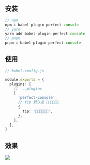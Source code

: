 ## 安装

```ts
// npm
npm i babel-plugin-perfect-console
// yarn
yarn add babel-plugin-perfect-console
// pnpm
pnpm i babel-plugin-perfect-console
```

## 使用

```ts
// babel.config.js

module.exports = {
  plugins: [
    // ...plugins
    [
      'perfect-console',
      // tip 默认是 🐷🐷🐷🐷🐷🐷
      {
        tip: '🐷🐷🐷🐷🐷🐷',
      },
    ],
  ],
}
```

## 效果

![](https://files.mdnice.com/user/23686/9b8ade75-39a8-40a6-b219-8e9b64ede039.png)
